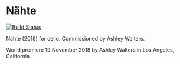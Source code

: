 Nähte
=====

[![Build Status](https://travis-ci.org/trevorbaca/naehte.svg?branch=master)](https://travis-ci.org/trevorbaca/naehte)

Nähte (2018) for cello. Commissioned by Ashley Walters.

World premiere 19 November 2018 by Ashley Walters in Los Angeles, California.
